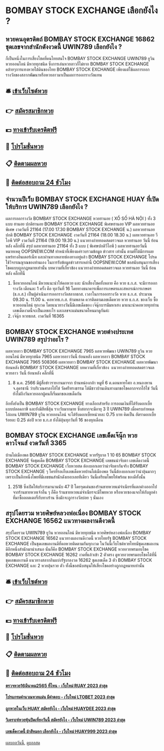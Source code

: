 # BOMBAY STOCK EXCHANGE เลือกยังไง ?
## หวยคนอุตรดิตถ์ BOMBAY STOCK EXCHANGE 16862 ชุดเลขจากสำนักดังงวดนี้ UWIN789 เลือกยังไง ?
ก็เป็นหนึ่งในการเสี่ยงโชคที่คนไทยสนใจ BOMBAY STOCK EXCHANGE UWIN789 ยูวิน หวยออนไลน์ มีหวยทุกชนิด ซึ่งการเล่นหวยลาวก็ไม่ยาก BOMBAY STOCK EXCHANGE คล้ายๆการแทงหวยใต้ดินของไทย BOMBAY STOCK EXCHANGE เพียงแต่ใช้ผลการออกรางวัลของสลากพัฒนาหรือหวยลาวมาเป็นผลการออกรางวัลแทน

## 🛎 [เข้าเว็บไซต์หวย](https://bit.ly/3BG5bNw)
## 👉 [สมัครสมาชิกหวย](https://bit.ly/3BG5bNw)
## 💵 [ทางเข้ารับเครดิตฟรี](https://bit.ly/3C3mvgS)
## 👑 [โปรโมชั่นหวย](https://bit.ly/3C3mvgS)
## 📋 [ติดตามผลหวย](https://bit.ly/3C3mvgS)
## 📱 [ติดต่อสอบถาม 24 ชัวโมง](https://bit.ly/3C3mvgS)

## จำนวนปีเว็บ BOMBAY STOCK EXCHANGE HUAY ที่เปิดให้บริการ UWIN789 เลือกยังไง ?
ผลการออกรางวัล BOMBAY STOCK EXCHANGE หวยฮานอย ( XỔ SỐ HÀ NỘI ) ทั้ง 3 แบบ ฮานอย ปกติฮานอย BOMBAY STOCK EXCHANGE พิเศษฮานอย VIP
ผลหวยฮานอย พิเศษ งวดวันที่ 21164 (17.00 17.30 BOMBAY STOCK EXCHANGE น.)
ผลหวยฮานอย ปกติ BOMBAY STOCK EXCHANGE งวดวันที่ 21164 (18.00 18.30 น.)
ผลหวยฮานอย วีไอพี VIP งวดวันที่ 21164 (19.00 19.30 น.)
 แนวทางถ่ายทอดสดตรวจผล หวยฮานอย วันนี้ ย้อนหลัง คลิ๊กที่นี่ 
สรุป ผลหวยฮานอย 21164 ทั้ง 3 แบบ ( พิเศษปกติวีไอพี ) ผลหวยฮานอยวันนี้
หมายเหตุ OOPSNEW.COM ทำหน้าที่เพียงแค่รวบรวมข้อมูล ข่าวสาร เท่านั้น ตามที่ได้มีการเผยแพร่ทางอินเตอร์เน็ท และผ่านทางหลายช่องทางอยู่แล้ว BOMBAY STOCK EXCHANGE โปรดใช้วิจารณญาณของท่านเอง ในการรับข้อมูลข่าวสารเหล่านี้ OOPSNEW.COM ขอสนับสนุนการเสี่ยงโชคแบบถูกกฎหมายเท่านั้น
บทความที่เกี่ยวข้อง
แนวทางถ่ายทอดสดตรวจผล หวยฮานอย วันนี้ ย้อนหลัง คลิ๊กที่นี่
1. ซื้อหวยออนไลน์ มีหวยแนะนำให้คอหวย และ นักเสี่ยงโชคทั้งหลาย คือ หวย ธ.ก.ส. จะมีการออกรางวัล เดือนละ 1 ครั้ง คือ ทุกวันที่ 16 โดยทางธนาคารเพื่อการเกษตรและสหกรณ์การเกษตร (ธ.ก.ส.) เป็นผู้ดำเนินการออกรางวัลสลากธกส. เวลาในการออกรางวัล หวย ธ.ก.ส. ประมาณ 09.30 น. 11.00 น. คอหวยธ.ก.ส. ห้ามพลาด ควรติดตามเลขเด็ดหวย หวย ธ.ก.ส. ของเว็บ ซื้อหวยออนไลน์ ทุกงวด โดยแนวทางวันนี้มีเลขเด็ดของ เจ๊นุ๊กบารมีมหาเฮง มาแนะนำคอหวยทุกท่าน เลขเด็ดงวดนี้จะเป็นเลขอะไร และเลขจะแม่นขนาดไหนมาดูกันค่ะ
2. เจ๊นุ๊ก หวยธกส. งวดวันที่ 16365

## BOMBAY STOCK EXCHANGE หวยต่างประเทศ UWIN789 สรุปว่าอะไร ?
ผลหวยลาว BOMBAY STOCK EXCHANGE 7965 ผลหวยพัฒนา UWIN789 ยูวิน หวยออนไลน์ มีหวยทุกชนิด 7965 ผลหวยลาววันนี้ ย้อนหลัง
ผลหวยลาว BOMBAY STOCK EXCHANGE 7965 508366
 ผลหวยลาว BOMBAY STOCK EXCHANGE ผลหวยพัฒนา ย้อนหลัง BOMBAY STOCK EXCHANGE 
บทความที่เกี่ยวข้อง
 แนวทางถ่ายทอดสดตรวจผล หวยลาว วันนี้ ย้อนหลัง คลิ๊กที่นี่  
1. 8 ม.ค. 2566 มีผู้สื่อข่าวรายงานมาจาก บ้านหน่องกล้า หมูที่ 6 ต.ดอนหายโศก อ.หนองหาน จ.อุดรธานี ว่าบริเวณศาลาไอ้ไข่ วัดศรีทรงธรรม ได้มีชาวบ้านเดินทางมาขอโชคลาภจากไอ้ไข่ วันนี้ยังไม่ถึงวันหวยออกผู้คนก็เริ่มมาขอเลขเด็ดกัน

อีกทั้งยังเป็น BOMBAY STOCK EXCHANGE ทางเลือกสำหรับ การออมเงินที่ได้รับดอกเบี้ย แบบปลอดภาษี และยังมีสิทธิ์ลุ้น รางวับมากมาย ซึ่งสลากจะมีอายุ 3 ปี UWIN789 เมื่อครบกำหนดไถ่ถอน UWIN789 ยูวิน หวยออนไลน์ จะได้รับดอกเบี้ยหน่วยละ 0.75 บาท คิดเป็น อัตราดอกเบี้ย ร้อยละ 0.25 ต่อปี หวย ธ.ก.ส ยังได้ลุ้นทุกวันที่ 16 ของทุกเดือน

## BOMBAY STOCK EXCHANGE เลขเด็ดเจ๊นุ๊ก หวยดาวโจนส์ งวดวันที่ 3365
บ้านไผ่เมืองพล BOMBAY STOCK EXCHANGE หวยรัฐบาล 1 10 65 BOMBAY STOCK EXCHANGE จัดชุดเด็ด BOMBAY STOCK EXCHANGE เลขชนน่าจับตา เลขเด็ดงวดนี้ BOMBAY STOCK EXCHANGE เว็บหวยสด ต้องบอกเลยว่าน่าจับตากันจริง BOMBAY STOCK EXCHANGE ๆ ใครที่รอเก็บเลขเด็ดหวยบ้านไผ่เมืองพล วันนี้ต้องบอกเลยว่าน่าลุ้นมากๆ เพราะเป็นอีกหนึ่งโพยที่มีเลขชนสำนักดังเยอะเลยทีเดียว วันนี้เตรียมโพยให้พร้อม ของดีทั้งนั้น
1. 2518 ซึ่งเปิดให้บริการมานานนับ 47 ปี โดยจุดเด่นของร้านขายหวยแม่จำเนียรที่แตกต่างออกไปจากร้านขายหวยเจ้าอื่น ๆ ก็คือ ร้านขายหวยแม่จำเนียรจะมีโพยหวย หรือหวยซองแจกให้กับลูกค้าที่มาซื้อลอตเตอรี่กับทางร้าน ซึ่งมักจะถูกรางวัลบ่อย ๆ นั่นเอง

## สรุปโดยรวม หวยศิษย์หลวงพ่อเนื่อง BOMBAY STOCK EXCHANGE 16562 แนวทางผลงานดีงวดนี้
สรุปโดยรวม UWIN789 ยูวิน หวยออนไลน์ มีหวยทุกชนิด หวยศิษย์หลวงพ่อเนื่อง BOMBAY STOCK EXCHANGE 16562 แนวทางผลงานดีงวดนี้ หวยไทยรัฐ BOMBAY STOCK EXCHANGE เป็นชุดเลขผลงานดีที่คอหวยติดตามกันทุกงวด ในวันนี้เว็บไซต์หวยไทยมีชุดเลขผลงานดีอีกหนึ่งสำนักมานำเสนอ นั่นก็คือ BOMBAY STOCK EXCHANGE หวยอวยพรมอบโชค BOMBAY STOCK EXCHANGE 16262 งวดที่แล้วเข้า 2 ตัวตรง ดูหวยอวยพรมอบโชคได้ที่นี่ ชุดเลขผลงานดี แนวทางสลากกินแบ่งรัฐบาลงวด 16262 ชุดเลขเด็ด 3 ตัว BOMBAY STOCK EXCHANGE และ 2 หวยลุ้นรวย ตัว ทั้งนี้ขอสนับสนุนให้เสี่ยงโชคอย่างถูกกฎหมายเท่านั้น

## 🛎 [เข้าเว็บไซต์หวย](https://bit.ly/3BG5bNw)
## 👉 [สมัครสมาชิกหวย](https://bit.ly/3BG5bNw)
## 💵 [ทางเข้ารับเครดิตฟรี](https://bit.ly/3C3mvgS)
## 👑 [โปรโมชั่นหวย](https://bit.ly/3C3mvgS)
## 📋 [ติดตามผลหวย](https://bit.ly/3C3mvgS)
## 📱 [ติดต่อสอบถาม 24 ชัวโมง](https://bit.ly/3C3mvgS)

#### [ตรวจหวย16มีนาคม2565 ที่ไหน - เว็บใหม่ RUAY 2023 ล่าสุด](https://atom.io/themes/ตรวจหวย16มีนาคม2565%20ที่ไหน%20-%20เว็บใหม่%20ruay%202023%20ล่าสุด)
#### [โปรแกรมคำนวณหวยแม่น มีคำตอบ - เว็บใหม่ LTOBET 2023 ล่าสุด](https://atom.io/themes/โปรแกรมคำนวณหวยแม่น%20มีคำตอบ%20-%20เว็บใหม่%20ltobet%202023%20ล่าสุด)
#### [ถูกหวยในเว็บ HUAY สมัครยังไง - เว็บใหม่ HUAYDEE 2023 ล่าสุด](https://atom.io/themes/ถูกหวยในเว็บ%20huay%20สมัครยังไง%20-%20เว็บใหม่%20huaydee%202023%20ล่าสุด)
#### [วิเคราะห์หวยหุ้นปิดเที่ยงวันนี้ สมัครยังไง - เว็บใหม่ UWIN789 2023 ล่าสุด](https://atom.io/themes/วิเคราะห์หวยหุ้นปิดเที่ยงวันนี้%20สมัครยังไง%20-%20เว็บใหม่%20uwin789%202023%20ล่าสุด)
#### [เลขเด็ดงวดนี้ ม้าสีหมอก เลือกยังไง - เว็บใหม่ HUAY999 2023 ล่าสุด](https://atom.io/themes/เลขเด็ดงวดนี้%20ม้าสีหมอก%20เลือกยังไง%20-%20เว็บใหม่%20huay999%202023%20ล่าสุด)

[ผลบอลวันนี้](https://siamsport.tv "ผลบอลวันนี้"), [ดูบอลสด](https://siamsport.tv/ดูบอลสด "ดูบอลสด")